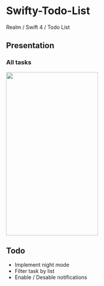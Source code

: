# Swifty-Todo-List
Realm / Swift 4 / Todo List

## Presentation

### All tasks

<img src="https://github.com/RidazFluent/Swifty-Todo-List/blob/master/Screenshots/IMG_1052.PNG" width="250" height="444">

## Todo 

* Implement night mode
* Filter task by list
* Enable / Desable notifications
